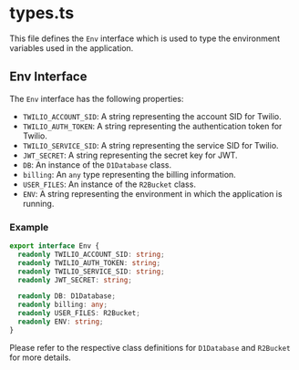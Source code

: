 # types.ts

This file defines the `Env` interface which is used to type the environment variables used in the application.

## Env Interface

The `Env` interface has the following properties:

- `TWILIO_ACCOUNT_SID`: A string representing the account SID for Twilio.
- `TWILIO_AUTH_TOKEN`: A string representing the authentication token for Twilio.
- `TWILIO_SERVICE_SID`: A string representing the service SID for Twilio.
- `JWT_SECRET`: A string representing the secret key for JWT.
- `DB`: An instance of the `D1Database` class.
- `billing`: An `any` type representing the billing information.
- `USER_FILES`: An instance of the `R2Bucket` class.
- `ENV`: A string representing the environment in which the application is running.

### Example

```typescript
export interface Env {
  readonly TWILIO_ACCOUNT_SID: string;
  readonly TWILIO_AUTH_TOKEN: string;
  readonly TWILIO_SERVICE_SID: string;
  readonly JWT_SECRET: string;

  readonly DB: D1Database;
  readonly billing: any;
  readonly USER_FILES: R2Bucket;
  readonly ENV: string;
}
```

Please refer to the respective class definitions for `D1Database` and `R2Bucket` for more details.